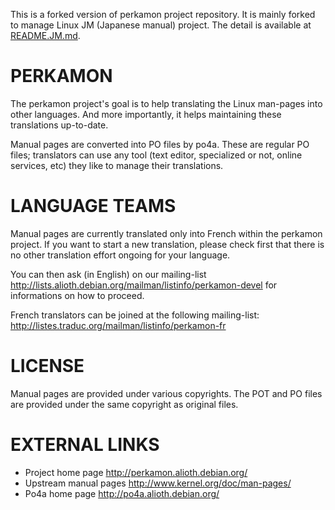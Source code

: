 This is a forked version of perkamon project repository.
It is mainly forked to manage Linux JM (Japanese manual) project.
The detail is available at [README.JM.md](README.JM.md).

PERKAMON
========

The perkamon project's goal is to help translating the
Linux man-pages into other languages. And more importantly,
it helps maintaining these translations up-to-date.

Manual pages are converted into PO files by po4a. These are
regular PO files; translators can use any tool (text editor,
specialized or not, online services, etc) they like to
manage their translations.

LANGUAGE TEAMS
==============

Manual pages are currently translated only into French
within the perkamon project.  If you want to start a
new translation, please check first that there is no
other translation effort ongoing for your language.

You can then ask (in English) on our mailing-list
  http://lists.alioth.debian.org/mailman/listinfo/perkamon-devel
for informations on how to proceed.

French translators can be joined at the following
mailing-list:
  http://listes.traduc.org/mailman/listinfo/perkamon-fr

LICENSE
=======

Manual pages are provided under various copyrights.
The POT and PO files are provided under the same copyright
as original files.

EXTERNAL LINKS
==============

* Project home page http://perkamon.alioth.debian.org/
* Upstream manual pages http://www.kernel.org/doc/man-pages/
* Po4a home page http://po4a.alioth.debian.org/
